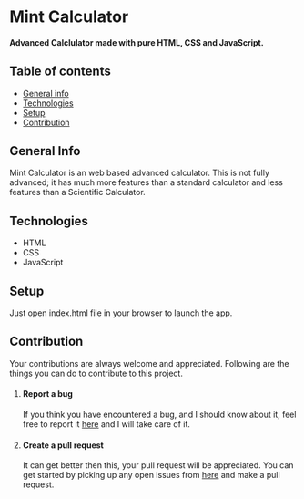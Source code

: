 # Mint Calculator
#### Advanced Calclulator made with pure HTML, CSS and JavaScript.
## Table of contents
* [General info](#general-info)
* [Technologies](#technologies)
* [Setup](#setup)
* [Contribution](#contribution)
## General Info
Mint Calculator is an web based advanced calculator. This is not fully advanced; it has much more features than a standard calculator and less features than a Scientific Calculator.
## Technologies 
* HTML
* CSS
* JavaScript
## Setup
Just open index.html file in your browser to launch the app.
## Contribution
Your contributions are always welcome and appreciated. Following are the things you can do to contribute to this project.
1. #### Report a bug
   If you think you have encountered a bug, and I should know about it, feel free to report it [here](https://github.com/ArvindSaini978/Mint-Calculator/issues) and I will take care of it.
2. #### Create a pull request
   It can get better then this, your pull request will be appreciated. You can get started by picking up any open issues from [here](https://github.com/ArvindSaini978/Mint-Calculator/issues) and make a pull request.

